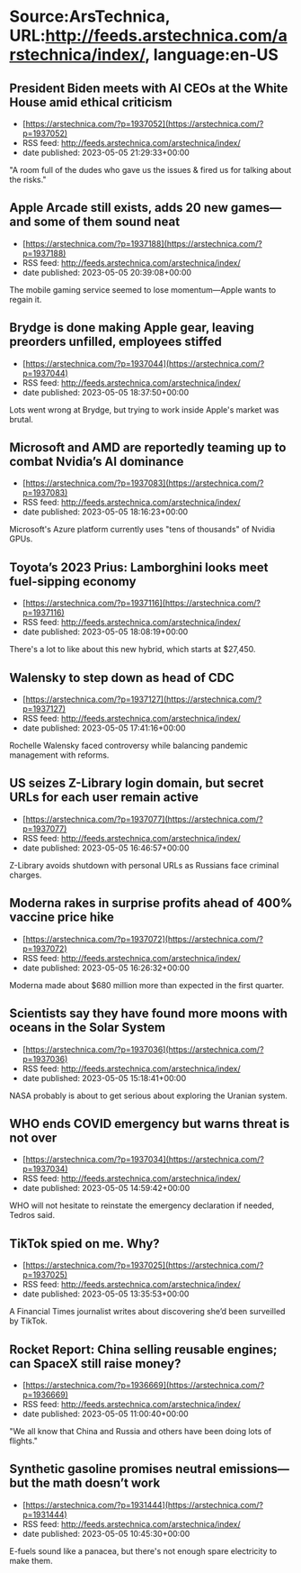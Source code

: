 # Source:ArsTechnica, URL:http://feeds.arstechnica.com/arstechnica/index/, language:en-US

## President Biden meets with AI CEOs at the White House amid ethical criticism
 - [https://arstechnica.com/?p=1937052](https://arstechnica.com/?p=1937052)
 - RSS feed: http://feeds.arstechnica.com/arstechnica/index/
 - date published: 2023-05-05 21:29:33+00:00

"A room full of the dudes who gave us the issues &#038; fired us for talking about the risks."

## Apple Arcade still exists, adds 20 new games—and some of them sound neat
 - [https://arstechnica.com/?p=1937188](https://arstechnica.com/?p=1937188)
 - RSS feed: http://feeds.arstechnica.com/arstechnica/index/
 - date published: 2023-05-05 20:39:08+00:00

The mobile gaming service seemed to lose momentum—Apple wants to regain it.

## Brydge is done making Apple gear, leaving preorders unfilled, employees stiffed
 - [https://arstechnica.com/?p=1937044](https://arstechnica.com/?p=1937044)
 - RSS feed: http://feeds.arstechnica.com/arstechnica/index/
 - date published: 2023-05-05 18:37:50+00:00

Lots went wrong at Brydge, but trying to work inside Apple's market was brutal.

## Microsoft and AMD are reportedly teaming up to combat Nvidia’s AI dominance
 - [https://arstechnica.com/?p=1937083](https://arstechnica.com/?p=1937083)
 - RSS feed: http://feeds.arstechnica.com/arstechnica/index/
 - date published: 2023-05-05 18:16:23+00:00

Microsoft's Azure platform currently uses "tens of thousands" of Nvidia GPUs.

## Toyota’s 2023 Prius: Lamborghini looks meet fuel-sipping economy
 - [https://arstechnica.com/?p=1937116](https://arstechnica.com/?p=1937116)
 - RSS feed: http://feeds.arstechnica.com/arstechnica/index/
 - date published: 2023-05-05 18:08:19+00:00

There's a lot to like about this new hybrid, which starts at $27,450.

## Walensky to step down as head of CDC
 - [https://arstechnica.com/?p=1937127](https://arstechnica.com/?p=1937127)
 - RSS feed: http://feeds.arstechnica.com/arstechnica/index/
 - date published: 2023-05-05 17:41:16+00:00

Rochelle Walensky faced controversy while balancing pandemic management with reforms.

## US seizes Z-Library login domain, but secret URLs for each user remain active
 - [https://arstechnica.com/?p=1937077](https://arstechnica.com/?p=1937077)
 - RSS feed: http://feeds.arstechnica.com/arstechnica/index/
 - date published: 2023-05-05 16:46:57+00:00

Z-Library avoids shutdown with personal URLs as Russians face criminal charges.

## Moderna rakes in surprise profits ahead of 400% vaccine price hike
 - [https://arstechnica.com/?p=1937072](https://arstechnica.com/?p=1937072)
 - RSS feed: http://feeds.arstechnica.com/arstechnica/index/
 - date published: 2023-05-05 16:26:32+00:00

Moderna made about $680 million more than expected in the first quarter.

## Scientists say they have found more moons with oceans in the Solar System
 - [https://arstechnica.com/?p=1937036](https://arstechnica.com/?p=1937036)
 - RSS feed: http://feeds.arstechnica.com/arstechnica/index/
 - date published: 2023-05-05 15:18:41+00:00

NASA probably is about to get serious about exploring the Uranian system.

## WHO ends COVID emergency but warns threat is not over
 - [https://arstechnica.com/?p=1937034](https://arstechnica.com/?p=1937034)
 - RSS feed: http://feeds.arstechnica.com/arstechnica/index/
 - date published: 2023-05-05 14:59:42+00:00

WHO will not hesitate to reinstate the emergency declaration if needed, Tedros said.

## TikTok spied on me. Why?
 - [https://arstechnica.com/?p=1937025](https://arstechnica.com/?p=1937025)
 - RSS feed: http://feeds.arstechnica.com/arstechnica/index/
 - date published: 2023-05-05 13:35:53+00:00

A Financial Times journalist writes about discovering she’d been surveilled by TikTok.

## Rocket Report: China selling reusable engines; can SpaceX still raise money?
 - [https://arstechnica.com/?p=1936669](https://arstechnica.com/?p=1936669)
 - RSS feed: http://feeds.arstechnica.com/arstechnica/index/
 - date published: 2023-05-05 11:00:40+00:00

"We all know that China and Russia and others have been doing lots of flights."

## Synthetic gasoline promises neutral emissions—but the math doesn’t work
 - [https://arstechnica.com/?p=1931444](https://arstechnica.com/?p=1931444)
 - RSS feed: http://feeds.arstechnica.com/arstechnica/index/
 - date published: 2023-05-05 10:45:30+00:00

E-fuels sound like a panacea, but there's not enough spare electricity to make them.

